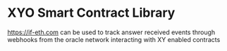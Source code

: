 # XYO Smart Contract Library

https://if-eth.com can be used to track answer received events through webhooks from the oracle network interacting with XY enabled contracts
